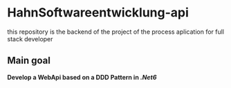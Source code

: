 # HahnSoftwareentwicklung-api
this repository is the backend of the project of the process aplication  for  full stack developer

## Main goal
**Develop a WebApi based on a DDD Pattern in _.Net6_**



